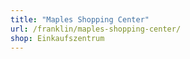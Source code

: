 ```yaml
---
title: "Maples Shopping Center"
url: /franklin/maples-shopping-center/
shop: Einkaufszentrum
---
```

